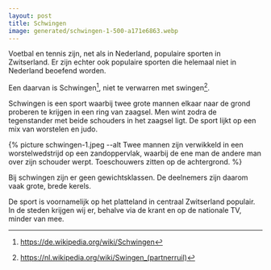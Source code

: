 ```yaml
---
layout: post
title: Schwingen
image: generated/schwingen-1-500-a171e6863.webp
---
```


Voetbal en tennis zijn, net als in Nederland, populaire sporten in Zwitserland. Er zijn echter ook populaire sporten die helemaal niet in Nederland beoefend worden.

Een daarvan is Schwingen[^1], niet te verwarren met swingen[^2].

Schwingen is een sport waarbij twee grote mannen elkaar naar de grond proberen te krijgen in een ring van zaagsel. Men wint zodra de tegenstander met beide schouders in het zaagsel ligt. De sport lijkt op een mix van worstelen en judo.

{% picture schwingen-1.jpeg --alt Twee mannen zijn verwikkeld in een worstelwedstrijd op een zandoppervlak, waarbij de ene man de andere man over zijn schouder werpt. Toeschouwers zitten op de achtergrond. %}

Bij schwingen zijn er geen gewichtsklassen. De deelnemers zijn daarom vaak grote, brede kerels.

De sport is voornamelijk op het platteland in centraal Zwitserland populair. In de steden krijgen wij er, behalve via de krant en op de nationale TV, minder van mee.

[^1]: <https://de.wikipedia.org/wiki/Schwingen>

[^2]: <https://nl.wikipedia.org/wiki/Swingen_(partnerruil)>
